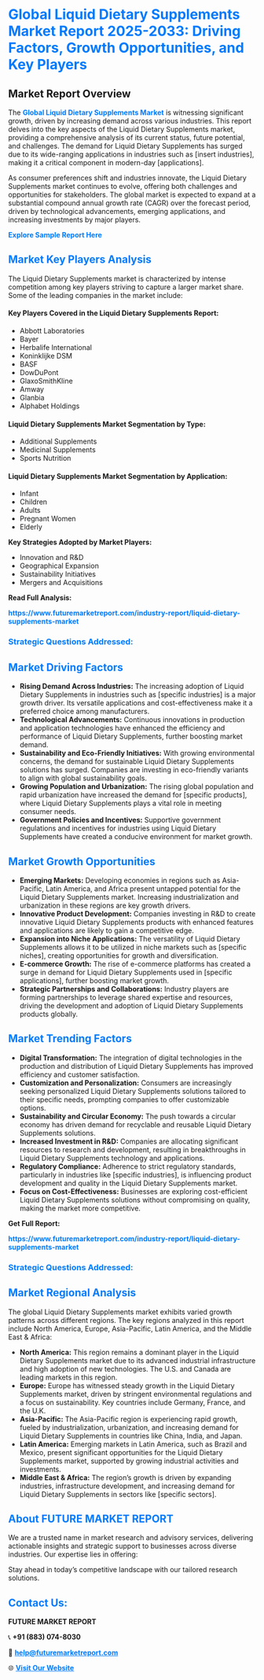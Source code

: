 <h1 style="color: #007BFF;">Global Liquid Dietary Supplements Market Report 2025-2033: Driving Factors, Growth Opportunities, and Key Players</h1>

<section id="overview">
<h2>Market Report Overview</h2>
<p>The <a href="https://www.futuremarketreport.com/industry-report/liquid-dietary-supplements-market" style="color: #007BFF; text-decoration: none;"><strong>Global Liquid Dietary Supplements Market</strong></a> is witnessing significant growth, driven by increasing demand across various industries. This report delves into the key aspects of the Liquid Dietary Supplements market, providing a comprehensive analysis of its current status, future potential, and challenges. The demand for Liquid Dietary Supplements has surged due to its wide-ranging applications in industries such as [insert industries], making it a critical component in modern-day [applications].</p>
<p>As consumer preferences shift and industries innovate, the Liquid Dietary Supplements market continues to evolve, offering both challenges and opportunities for stakeholders. The global market is expected to expand at a substantial compound annual growth rate (CAGR) over the forecast period, driven by technological advancements, emerging applications, and increasing investments by major players.</p>
</section>

<section id="overview">
<p><a href="https://www.futuremarketreport.com/request-sample/reportId=56230" style="color: #007BFF; text-decoration: none;"><strong>Explore Sample Report Here</strong></a></p>
</section>

<section id="key-players">
<h2 style="color: #007BFF;">Market Key Players Analysis</h2>
<p>The Liquid Dietary Supplements market is characterized by intense competition among key players striving to capture a larger market share. Some of the leading companies in the market include:</p>
<h4>Key Players Covered in the Liquid Dietary Supplements Report:</h4>
<ul><li>Abbott Laboratories</li><li>Bayer</li><li>Herbalife International</li><li>Koninklijke DSM</li><li>BASF</li><li>DowDuPont</li><li>GlaxoSmithKline</li><li>Amway</li><li>Glanbia</li><li>Alphabet Holdings</li></ul>
<h4>Liquid Dietary Supplements Market Segmentation by Type:</h4>
<ul><li>Additional Supplements</li><li>Medicinal Supplements</li><li>Sports Nutrition</li></ul>

<h4>Liquid Dietary Supplements Market Segmentation by Application:</h4>
<ul><li>Infant</li><li>Children</li><li>Adults</li><li>Pregnant Women</li><li>Elderly</li></ul>
<p><strong>Key Strategies Adopted by Market Players:</strong></p>
<ul>
<li>Innovation and R&D</li>
<li>Geographical Expansion</li>
<li>Sustainability Initiatives</li>
<li>Mergers and Acquisitions</li>
</ul>
</section>

<section>
<p><strong>Read Full Analysis: </strong></p><a href="https://www.futuremarketreport.com/industry-report/liquid-dietary-supplements-market" style="color: #007BFF; text-decoration: none;"><strong>https://www.futuremarketreport.com/industry-report/liquid-dietary-supplements-market</strong></a>
<h3 style="color: #007BFF;">Strategic Questions Addressed:</h3>
</section>

<section id="driving-factors">
<h2 style="color: #007BFF;">Market Driving Factors</h2>
<ul>
<li><strong>Rising Demand Across Industries:</strong> The increasing adoption of Liquid Dietary Supplements in industries such as [specific industries] is a major growth driver. Its versatile applications and cost-effectiveness make it a preferred choice among manufacturers.</li>
<li><strong>Technological Advancements:</strong> Continuous innovations in production and application technologies have enhanced the efficiency and performance of Liquid Dietary Supplements, further boosting market demand.</li>
<li><strong>Sustainability and Eco-Friendly Initiatives:</strong> With growing environmental concerns, the demand for sustainable Liquid Dietary Supplements solutions has surged. Companies are investing in eco-friendly variants to align with global sustainability goals.</li>
<li><strong>Growing Population and Urbanization:</strong> The rising global population and rapid urbanization have increased the demand for [specific products], where Liquid Dietary Supplements plays a vital role in meeting consumer needs.</li>
<li><strong>Government Policies and Incentives:</strong> Supportive government regulations and incentives for industries using Liquid Dietary Supplements have created a conducive environment for market growth.</li>
</ul>
</section>

<section id="growth-opportunities">
<h2 style="color: #007BFF;">Market Growth Opportunities</h2>
<ul>
<li><strong>Emerging Markets:</strong> Developing economies in regions such as Asia-Pacific, Latin America, and Africa present untapped potential for the Liquid Dietary Supplements market. Increasing industrialization and urbanization in these regions are key growth drivers.</li>
<li><strong>Innovative Product Development:</strong> Companies investing in R&D to create innovative Liquid Dietary Supplements products with enhanced features and applications are likely to gain a competitive edge.</li>
<li><strong>Expansion into Niche Applications:</strong> The versatility of Liquid Dietary Supplements allows it to be utilized in niche markets such as [specific niches], creating opportunities for growth and diversification.</li>
<li><strong>E-commerce Growth:</strong> The rise of e-commerce platforms has created a surge in demand for Liquid Dietary Supplements used in [specific applications], further boosting market growth.</li>
<li><strong>Strategic Partnerships and Collaborations:</strong> Industry players are forming partnerships to leverage shared expertise and resources, driving the development and adoption of Liquid Dietary Supplements products globally.</li>
</ul>
</section>

<section id="trending-factors">
<h2 style="color: #007BFF;">Market Trending Factors</h2>
<ul>
<li><strong>Digital Transformation:</strong> The integration of digital technologies in the production and distribution of Liquid Dietary Supplements has improved efficiency and customer satisfaction.</li>
<li><strong>Customization and Personalization:</strong> Consumers are increasingly seeking personalized Liquid Dietary Supplements solutions tailored to their specific needs, prompting companies to offer customizable options.</li>
<li><strong>Sustainability and Circular Economy:</strong> The push towards a circular economy has driven demand for recyclable and reusable Liquid Dietary Supplements solutions.</li>
<li><strong>Increased Investment in R&D:</strong> Companies are allocating significant resources to research and development, resulting in breakthroughs in Liquid Dietary Supplements technology and applications.</li>
<li><strong>Regulatory Compliance:</strong> Adherence to strict regulatory standards, particularly in industries like [specific industries], is influencing product development and quality in the Liquid Dietary Supplements market.</li>
<li><strong>Focus on Cost-Effectiveness:</strong> Businesses are exploring cost-efficient Liquid Dietary Supplements solutions without compromising on quality, making the market more competitive.</li>
</ul>
</section>

<section>
<p><strong>Get Full Report: </strong></p><a href="https://www.futuremarketreport.com/industry-report/liquid-dietary-supplements-market" style="color: #007BFF; text-decoration: none;"><strong>https://www.futuremarketreport.com/industry-report/liquid-dietary-supplements-market</strong></a>
<h3 style="color: #007BFF;">Strategic Questions Addressed:</h3>
</section>


<section id="regional-analysis">
<h2 style="color: #007BFF;">Market Regional Analysis</h2>
<p>The global Liquid Dietary Supplements market exhibits varied growth patterns across different regions. The key regions analyzed in this report include North America, Europe, Asia-Pacific, Latin America, and the Middle East & Africa:</p>
<ul>
<li><strong>North America:</strong> This region remains a dominant player in the Liquid Dietary Supplements market due to its advanced industrial infrastructure and high adoption of new technologies. The U.S. and Canada are leading markets in this region.</li>
<li><strong>Europe:</strong> Europe has witnessed steady growth in the Liquid Dietary Supplements market, driven by stringent environmental regulations and a focus on sustainability. Key countries include Germany, France, and the U.K.</li>
<li><strong>Asia-Pacific:</strong> The Asia-Pacific region is experiencing rapid growth, fueled by industrialization, urbanization, and increasing demand for Liquid Dietary Supplements in countries like China, India, and Japan.</li>
<li><strong>Latin America:</strong> Emerging markets in Latin America, such as Brazil and Mexico, present significant opportunities for the Liquid Dietary Supplements market, supported by growing industrial activities and investments.</li>
<li><strong>Middle East & Africa:</strong> The region’s growth is driven by expanding industries, infrastructure development, and increasing demand for Liquid Dietary Supplements in sectors like [specific sectors].</li>
</ul>
</section>

<footer>
<h2 style="color: #007BFF;">About FUTURE MARKET REPORT</h2>
<p>We are a trusted name in market research and advisory services, delivering actionable insights and strategic support to businesses across diverse industries. Our expertise lies in offering:</p>

<p>Stay ahead in today’s competitive landscape with our tailored research solutions.</p>

<h2 style="color: #007BFF;">Contact Us:</h2>
<p><strong>FUTURE MARKET REPORT</strong></p>
<p>📞 <strong>+91 (883) 074-8030</strong></p>
<p>📧 <strong><a href="mailto:help@futuremarketreport.com" style="color: #007BFF;">help@futuremarketreport.com</a></strong></p>
<p>🌐 <strong><a href="https://www.futuremarketreport.com/" style="color: #007BFF;">Visit Our Website</a></strong></p>
</footer>